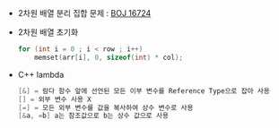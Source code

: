 
- 2차원 배열 분리 집합 문제 : [BOJ 16724](https://www.acmicpc.net/problem/16724)

- 2차원 배열 초기화
    ```c++
    for (int i = 0 ; i < row ; i++) 
        memset(arr[i], 0, sizeof(int) * col);
    ```
- C++ lambda
    ```C++
    [&] = 람다 함수 앞에 선언된 모든 이부 변수를 Reference Type으로 잡아 사용
    [] = 외부 변수 사용 X
    [=] = 모든 외부 변수를 값을 복사하여 상수 변수로 사용
    [&a, =b] a는 참조값으로 b는 상수 값으로 사용   
    ```